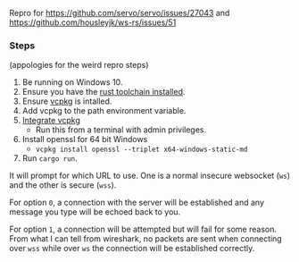 Repro for https://github.com/servo/servo/issues/27043 and https://github.com/housleyjk/ws-rs/issues/51

### Steps

(appologies for the weird repro steps)

1. Be running on Windows 10.
2. Ensure you have the [rust toolchain installed](https://rustup.rs/).
3. Ensure [vcpkg](https://github.com/Microsoft/vcpkg) is intalled.
4. Add vcpkg to the path environment variable.
5. [Integrate vcpkg](https://github.com/microsoft/vcpkg/blob/master/docs/users/integration.md)
    -   Run this from a terminal with admin privileges.
6. Install openssl for 64 bit Windows
    -   `vcpkg install openssl --triplet x64-windows-static-md`
8. Run `cargo run`.

It will prompt for which URL to use. One is a normal insecure websocket (`ws`) and the other is secure (`wss`).

For option `0`, a connection with the server will be established and any message you type will be echoed back to you.

For option `1`, a connection will be attempted but will fail for some reason.
From what I can tell from wireshark, no packets are sent when connecting over `wss` while over `ws` the connection will be established correctly.

